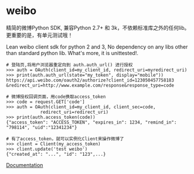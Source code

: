 weibo
=====

精简的微博Python SDK, 兼容Python 2.7+ 和 3k，不依赖标准库之外的任何lib。
更重要的是，有单元测试哦！

Lean weibo client sdk for python 2 and 3, No dependency on any libs other than standard python lib.
What's more, it is unittested!.

    # 登陆页,将用户浏览器重定向到 auth.auth_url() 进行授权
    >>> auth = OAuth(client_id=my_client_id, redirect_uri=myredirect_uri)
    >>> print(auth.auth_url(state="my_token", display="mobile"))
    https://api.weibo.com/oauth2/authorize?client_id=123050457758183
    &redirect_uri=http://www.example.com/response&response_type=code

    # 微博授权回调页面，用code换取access_token
    >>> code = request.GET['code']
    >>> auth = OAuth(client_id=my_client_id, client_sec=code,
                 redirect_uri=redirect_uri)
    >>> print(auth.access_token(code))
    {"access_token": "ACCESS_TOKEN", "expires_in": 1234, "remind_in":
    "798114", "uid":"12341234"}

    # 有了access_token，就可以实例化Client来操作微博了
    >>> client = Client(my_access_token)
    >>> client.update('test weibo')
    {"created_at": "...", "id": "123",...}

[Documentation](https://github.com/dlutxx/weibo/blob/master/weibo.py)
